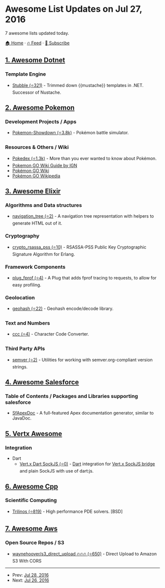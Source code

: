 # Awesome List Updates on Jul 27, 2016

7 awesome lists updated today.

[🏠 Home](/README.md) · [🔥 Feed](https://test.trackawesomelist.com/feed.xml) · [📮 Subscribe](https://trackawesomelist.us17.list-manage.com/subscribe?u=d2f0117aa829c83a63ec63c2f&id=36a103854c)



## [1. Awesome Dotnet](/content/quozd/awesome-dotnet/README.md)

### Template Engine

*   [Stubble (⭐321)](https://github.com/stubbleorg/stubble) - Trimmed down {{mustache}} templates in .NET. Successor of Nustache.

## [2. Awesome Pokemon](/content/tobiasbueschel/awesome-pokemon/README.md)

### Development Projects / Apps

*   [Pokemon-Showdown (⭐3.8k)](https://github.com/Zarel/Pokemon-Showdown) - Pokémon battle simulator.

### Resources & Others / Wiki

*   [Pokedex (⭐1.3k)](https://github.com/veekun/pokedex) - More than you ever wanted to know about Pokémon.
*   [Pokemon GO Wiki Guide by IGN](http://www.ign.com/wikis/pokemon-go)
*   [Pokémon GO Wiki](https://pkmngowiki.com/)
*   [Pokémon GO Wikipedia](https://en.wikipedia.org/wiki/Pok%C3%A9mon_Go)

## [3. Awesome Elixir](/content/h4cc/awesome-elixir/README.md)

### Algorithms and Data structures

*   [navigation\_tree (⭐2)](https://github.com/gutschilla/elixir-navigation-tree) - A navigation tree representation with helpers to generate HTML out of it.

### Cryptography

*   [crypto\_rsassa\_pss (⭐10)](https://github.com/potatosalad/erlang-crypto_rsassa_pss) - RSASSA-PSS Public Key Cryptographic Signature Algorithm for Erlang.

### Framework Components

*   [plug\_fprof (⭐4)](https://github.com/obmarg/plug_fprof) - A Plug that adds fprof tracing to requests, to allow for easy profiling.

### Geolocation

*   [geohash (⭐22)](https://github.com/polmuz/elixir-geohash) - Geohash encode/decode library.

### Text and Numbers

*   [ccc (⭐4)](https://github.com/Joe-noh/ccc) - Character Code Converter.

### Third Party APIs

*   [semver (⭐2)](https://github.com/lee-dohm/semver) - Utilities for working with semver.org-compliant version strings.

## [4. Awesome Salesforce](/content/mailtoharshit/awesome-salesforce/README.md)

### Table of Contents / Packages and Libraries supporting salesforce

*   [SfApexDoc](http://force-code.com/category/sfapexdoc/) - A full-featured Apex documentation generator, similar to JavaDoc.

## [5. Vertx Awesome](/content/vert-x3/vertx-awesome/README.md)

### Integration

*   Dart
    *   [Vert.x Dart SockJS (⭐0)](https://github.com/wem/vertx-dart-sockjs) - [Dart](https://www.dartlang.org/) integration for [Vert.x SockJS bridge](http://vertx.io/docs/vertx-web/java/#_sockjs_event_bus_bridge) and plain SockJS with use of dart:js.

## [6. Awesome Cpp](/content/fffaraz/awesome-cpp/README.md)

### Scientific Computing

*   [Trilinos (⭐819)](https://github.com/trilinos/Trilinos) - High performance PDE solvers. \[BSD]

## [7. Awesome Aws](/content/donnemartin/awesome-aws/README.md)

### Open Source Repos / S3

*   [waynehoover/s3\_direct\_upload :fire::fire::fire: (⭐650)](https://github.com/waynehoover/s3_direct_upload) - Direct Upload to Amazon S3 With CORS

---

- Prev: [Jul 28, 2016](/content/2016/07/28/README.md)
- Next: [Jul 26, 2016](/content/2016/07/26/README.md)